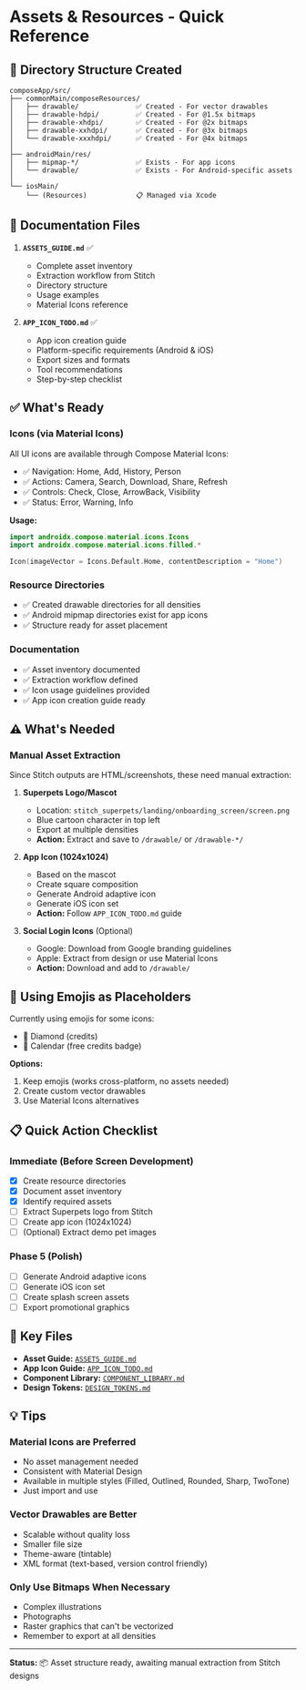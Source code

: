 # Assets & Resources - Quick Reference

## 📁 Directory Structure Created

```
composeApp/src/
├── commonMain/composeResources/
│   ├── drawable/              ✅ Created - For vector drawables
│   ├── drawable-hdpi/         ✅ Created - For @1.5x bitmaps
│   ├── drawable-xhdpi/        ✅ Created - For @2x bitmaps
│   ├── drawable-xxhdpi/       ✅ Created - For @3x bitmaps
│   └── drawable-xxxhdpi/      ✅ Created - For @4x bitmaps
│
├── androidMain/res/
│   ├── mipmap-*/              ✅ Exists - For app icons
│   └── drawable/              ✅ Exists - For Android-specific assets
│
└── iosMain/
    └── (Resources)            📋 Managed via Xcode
```

## 📝 Documentation Files

1. **`ASSETS_GUIDE.md`** ✅
   - Complete asset inventory
   - Extraction workflow from Stitch
   - Directory structure
   - Usage examples
   - Material Icons reference

2. **`APP_ICON_TODO.md`** ✅
   - App icon creation guide
   - Platform-specific requirements (Android & iOS)
   - Export sizes and formats
   - Tool recommendations
   - Step-by-step checklist

## ✅ What's Ready

### Icons (via Material Icons)
All UI icons are available through Compose Material Icons:
- ✅ Navigation: Home, Add, History, Person
- ✅ Actions: Camera, Search, Download, Share, Refresh
- ✅ Controls: Check, Close, ArrowBack, Visibility
- ✅ Status: Error, Warning, Info

**Usage:**
```kotlin
import androidx.compose.material.icons.Icons
import androidx.compose.material.icons.filled.*

Icon(imageVector = Icons.Default.Home, contentDescription = "Home")
```

### Resource Directories
- ✅ Created drawable directories for all densities
- ✅ Android mipmap directories exist for app icons
- ✅ Structure ready for asset placement

### Documentation
- ✅ Asset inventory documented
- ✅ Extraction workflow defined
- ✅ Icon usage guidelines provided
- ✅ App icon creation guide ready

## ⚠️ What's Needed

### Manual Asset Extraction
Since Stitch outputs are HTML/screenshots, these need manual extraction:

1. **Superpets Logo/Mascot**
   - Location: `stitch_superpets/landing/onboarding_screen/screen.png`
   - Blue cartoon character in top left
   - Export at multiple densities
   - **Action:** Extract and save to `/drawable/` or `/drawable-*/`

2. **App Icon (1024x1024)**
   - Based on the mascot
   - Create square composition
   - Generate Android adaptive icon
   - Generate iOS icon set
   - **Action:** Follow `APP_ICON_TODO.md` guide

3. **Social Login Icons** (Optional)
   - Google: Download from Google branding guidelines
   - Apple: Extract from design or use Material Icons
   - **Action:** Download and add to `/drawable/`

## 🎨 Using Emojis as Placeholders

Currently using emojis for some icons:
- 💎 Diamond (credits)
- 📅 Calendar (free credits badge)

**Options:**
1. Keep emojis (works cross-platform, no assets needed)
2. Create custom vector drawables
3. Use Material Icons alternatives

## 📋 Quick Action Checklist

### Immediate (Before Screen Development)
- [x] Create resource directories
- [x] Document asset inventory
- [x] Identify required assets
- [ ] Extract Superpets logo from Stitch
- [ ] Create app icon (1024x1024)
- [ ] (Optional) Extract demo pet images

### Phase 5 (Polish)
- [ ] Generate Android adaptive icons
- [ ] Generate iOS icon set
- [ ] Create splash screen assets
- [ ] Export promotional graphics

## 🔗 Key Files

- **Asset Guide:** [`ASSETS_GUIDE.md`](./ASSETS_GUIDE.md)
- **App Icon Guide:** [`APP_ICON_TODO.md`](./APP_ICON_TODO.md)
- **Component Library:** [`COMPONENT_LIBRARY.md`](./COMPONENT_LIBRARY.md)
- **Design Tokens:** [`DESIGN_TOKENS.md`](./DESIGN_TOKENS.md)

## 💡 Tips

### Material Icons are Preferred
- No asset management needed
- Consistent with Material Design
- Available in multiple styles (Filled, Outlined, Rounded, Sharp, TwoTone)
- Just import and use

### Vector Drawables are Better
- Scalable without quality loss
- Smaller file size
- Theme-aware (tintable)
- XML format (text-based, version control friendly)

### Only Use Bitmaps When Necessary
- Complex illustrations
- Photographs
- Raster graphics that can't be vectorized
- Remember to export at all densities

---

**Status:** 📦 Asset structure ready, awaiting manual extraction from Stitch designs

